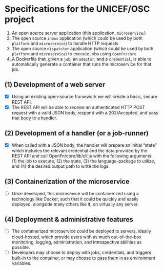 # Specifications for the UNICEF/OSC project

1. An open source server application (this application, `microservice`.)
2. The open source `inbox` application (which could be used by both `platform`
   and `microservice`) to handle HTTP requests
3. The open source `dispatcher` application (which could be used by both
   `platform` and `microservice`) to execute jobs using `OpenFn/core`.
4. A Dockerfile that, given a `job`, an `adaptor`, and a `credential`, is able
   to automatically generate a container that runs the microservice for that
   job.

## (1) Development of a web server

- [x] Using an existing open-source framework we will create a basic, secure
      REST API.
- [x] The REST API will be able to receive an authenticated HTTP POST request
      with a valid JSON body, respond with a 202/Accepted, and pass that body to a
      handler.

## (2) Development of a handler (or a job-runner)

- [x] When called with a JSON body, the handler will prepare an initial “state”
      which includes the relevant credential and the data provided by the REST API
      and call OpenFn/core/lib/cli.js with the following arguments: (1) the job to
      execute, (2) the state, (3) the language-package to utilize, and (4) the
      desired output path to write the logs.

## (3) Containerization of the microservice

- [ ] Once developed, this microsevice will be containerized using a technology
      like Docker, such that it could be quickly and easily deployed, alongside many
      others like it, on virtually any server.

## (4) Deployment & administrative features

- [ ] The containerized microservice could be deployed to servers, ideally
      cloud-hosted, which provide users with as much out-of-the-box monitoring,
      logging, administration, and introspective abilities as possible.
- [ ] Developers may choose to deploy with jobs, credentials, and triggers
      built-in to the container, or may choose to pass them in as environment
      variables.
